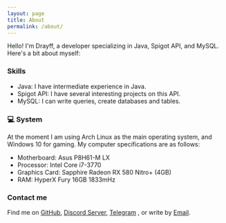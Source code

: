 ```yaml
---
layout: page
title: About
permalink: /about/
---
```


Hello! I'm Drayff, a developer specializing in Java, Spigot API, and MySQL. Here's a bit about myself:

### Skills

- Java: I have intermediate experience in Java.
- Spigot API: I have several interesting projects on this API.
- MySQL: I can write queries, create databases and tables.

### 💻 System

At the moment I am using Arch Linux as the main operating system, and Windows 10 for gaming.
My computer specifications are as follows:

- Motherboard: Asus P8H61-M LX
- Processor: Intel Core i7-3770
- Graphics Card: Sapphire Radeon RX 580 Nitro+ (4GB)
- RAM: HyperX Fury 16GB 1833mHz

### Contact me

Find me on [GitHub](https://github.com/Drayff), [Discord Server](https://discord.gg/J2xd86TVEe), [Telegram](https://t.me/TheDrayff/) , or write by [Email](mailto:andrew.motrych@gmail.com).
